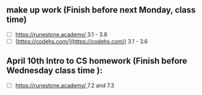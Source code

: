 ## make up work (Finish **before next Monday**, class time) 
- [ ] [https://runestone.academy/ ](https://runestone.academy/) 3.1 - 3.8  
- [ ] [https://codehs.com/](https://codehs.com/) 3.1 - 3.6 

## April 10th Intro to CS homework (**Finish before Wednesday class time** ):
- [ ] [https://runestone.academy/ ](https://runestone.academy/) 7.2 and 7.3  
